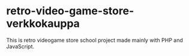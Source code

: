 # retro-video-game-store-verkkokauppa

This is retro videogame store school project made mainly with PHP and JavaScript.
